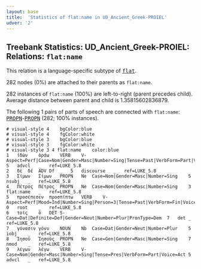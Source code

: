 ```yaml
---
layout: base
title:  'Statistics of flat:name in UD_Ancient_Greek-PROIEL'
udver: '2'
---
```


## Treebank Statistics: UD_Ancient_Greek-PROIEL: Relations: `flat:name`

This relation is a language-specific subtype of <tt><a href="grc_proiel-dep-flat.html">flat</a></tt>.

282 nodes (0%) are attached to their parents as `flat:name`.

282 instances of `flat:name` (100%) are left-to-right (parent precedes child).
Average distance between parent and child is 1.35815602836879.

The following 1 pairs of parts of speech are connected with `flat:name`: <tt><a href="grc_proiel-pos-PROPN.html">PROPN</a></tt>-<tt><a href="grc_proiel-pos-PROPN.html">PROPN</a></tt> (282; 100% instances).


~~~ conllu
# visual-style 4	bgColor:blue
# visual-style 4	fgColor:white
# visual-style 3	bgColor:blue
# visual-style 3	fgColor:white
# visual-style 3 4 flat:name	color:blue
1	ἰδὼν	ὁράω	VERB	V-	Aspect=Perf|Case=Nom|Gender=Masc|Number=Sing|Tense=Past|VerbForm=Part|Voice=Act	5	advcl	_	ref=LUKE_5.8
2	δὲ	δέ	ADV	Df	_	5	discourse	_	ref=LUKE_5.8
3	Σίμων	Σίμων	PROPN	Ne	Case=Nom|Gender=Masc|Number=Sing	5	nsubj	_	ref=LUKE_5.8
4	Πέτρος	Πέτρος	PROPN	Ne	Case=Nom|Gender=Masc|Number=Sing	3	flat:name	_	ref=LUKE_5.8
5	προσέπεσεν	προσπίπτω	VERB	V-	Aspect=Perf|Mood=Ind|Number=Sing|Person=3|Tense=Past|VerbForm=Fin|Voice=Act	0	root	_	ref=LUKE_5.8
6	τοῖς	ὁ	DET	S-	Case=Dat|Definite=Def|Gender=Neut|Number=Plur|PronType=Dem	7	det	_	ref=LUKE_5.8
7	γόνασιν	γόνυ	NOUN	Nb	Case=Dat|Gender=Neut|Number=Plur	5	iobj	_	ref=LUKE_5.8
8	Ἰησοῦ	Ἰησοῦς	PROPN	Ne	Case=Gen|Gender=Masc|Number=Sing	7	nmod	_	ref=LUKE_5.8
9	λέγων	λέγω	VERB	V-	Case=Nom|Gender=Masc|Number=Sing|Tense=Pres|VerbForm=Part|Voice=Act	5	advcl	_	ref=LUKE_5.8

~~~



